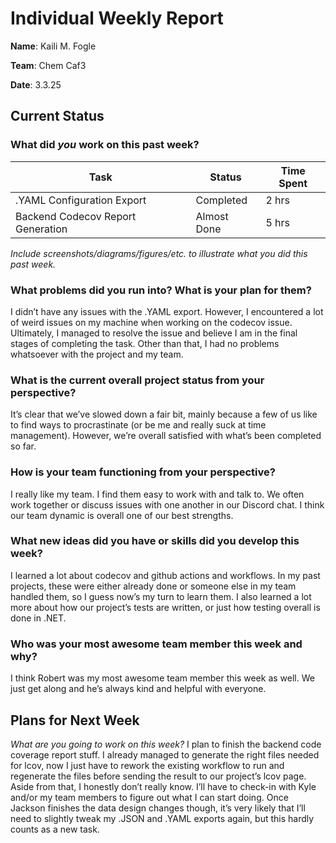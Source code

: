 # Individual Weekly Report

**Name**: Kaili M. Fogle

**Team**: Chem Caf3

**Date**: 3.3.25

## Current Status

### What did _you_ work on this past week?

| Task | Status | Time Spent |
| ---- | ------ | ---------- |
|  .YAML Configuration Export | Completed | 2 hrs |
| Backend Codecov Report Generation | Almost Done | 5 hrs |

*Include screenshots/diagrams/figures/etc. to illustrate what you did this past week.*

### What problems did you run into? What is your plan for them?
I didn’t have any issues with the .YAML export. However, I encountered a lot of weird issues on my machine when working on the codecov issue. Ultimately, I managed to resolve the issue and believe I am in the final stages of completing the task. Other than that, I had no problems whatsoever with the project and my team.

### What is the current overall project status from your perspective?
It’s clear that we’ve slowed down a fair bit, mainly because a few of us like to find ways to procrastinate (or be me and really suck at time management). However, we’re overall satisfied with what’s been completed so far.

### How is your team functioning from your perspective?
I really like my team. I find them easy to work with and talk to. We often work together or discuss issues with one another in our Discord chat. I think our team dynamic is overall one of our best strengths.

### What new ideas did you have or skills did you develop this week?
I learned a lot about codecov and github actions and workflows. In my past projects, these were either already done or someone else in my team handled them, so I guess now’s my turn to learn them. I also learned a lot more about how our project’s tests are written, or just how testing overall is done in .NET.

### Who was your most awesome team member this week and why?
I think Robert was my most awesome team member this week as well. We just get along and he’s always kind and helpful with everyone.


## Plans for Next Week

*What are you going to work on this week?*
I plan to finish the backend code coverage report stuff. I already managed to generate the right files needed for lcov, now I just have to rework the existing workflow to run and regenerate the files before sending the result to our project’s lcov page. Aside from that, I honestly don’t really know. I’ll have to check-in with Kyle and/or my team members to figure out what I can start doing. Once Jackson finishes the data design changes though, it’s very likely that I’ll need to slightly tweak my .JSON and .YAML exports again, but this hardly counts as a new task.
